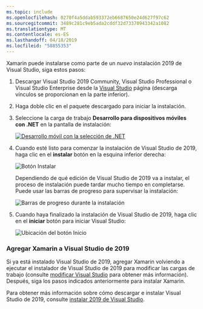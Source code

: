```yaml
---
ms.topic: include
ms.openlocfilehash: 0270f4a5ddab593372eb6687650e24d627f97c62
ms.sourcegitcommit: 3489c281c9eb5ada2cddf32d73370943342a1082
ms.translationtype: MT
ms.contentlocale: es-ES
ms.lasthandoff: 04/18/2019
ms.locfileid: "58855353"
---
```

Xamarin puede instalarse como parte de un _nuevo_ instalación 2019 de Visual Studio, siga estos pasos:

1. Descargar Visual Studio 2019 Community, Visual Studio Professional o Visual Studio Enterprise desde la [Visual Studio](https://visualstudio.microsoft.com/vs/) página (descarga vínculos se proporcionan en la parte inferior).

2. Haga doble clic en el paquete descargado para iniciar la instalación.

3. Seleccione la carga de trabajo **Desarrollo para dispositivos móviles con .NET** en la pantalla de instalación:

    [![Desarrollo móvil con la selección de .NET](~/get-started/installation/windows-images/vs2019-mobile-dev-workload-sml.png)](~/get-started/installation/windows-images/vs2019-mobile-dev-workload.png#lightbox)

4. Cuando esté listo para comenzar la instalación de Visual Studio de 2019, haga clic en el **instalar** botón en la esquina inferior derecha:

    ![Botón Instalar](~/get-started/installation/windows-images/vs2019-click-install.png)

   Dependiendo de qué edición de Visual Studio de 2019 va a instalar, el proceso de instalación puede tardar mucho tiempo en completarse. Puede usar las barras de progreso para supervisar la instalación:

    ![Barras de progreso durante la instalación](~/get-started/installation/windows-images/vs2019-progress-bars.png)

5. Cuando haya finalizado la instalación de Visual Studio de 2019, haga clic en el **iniciar** botón para iniciar Visual Studio:

    ![Ubicación del botón Inicio](~/get-started/installation/windows-images/vs2019-launch.png)

<a name="vs2019" />

### <a name="adding-xamarin-to-visual-studio-2019"></a>Agregar Xamarin a Visual Studio de 2019

Si ya está instalado Visual Studio de 2019, agregar Xamarin volviendo a ejecutar el instalador de Visual Studio de 2019 para modificar las cargas de trabajo (consulte [modificar Visual Studio](https://docs.microsoft.com/visualstudio/install/modify-visual-studio) para obtener más información). Después, siga los pasos indicados anteriormente para instalar Xamarin.

Para obtener más información sobre cómo descargar e instalar Visual Studio de 2019, consulte [instalar 2019 de Visual Studio](https://docs.microsoft.com/visualstudio/install/install-visual-studio).